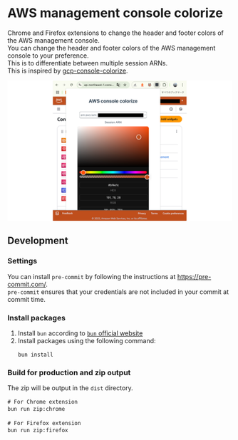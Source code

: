 # AWS management console colorize

Chrome and Firefox extensions to change the header and footer colors of the AWS management console.  
You can change the header and footer colors of the AWS management console to your preference.  
This is to differentiate between multiple session ARNs.  
This is inspired by [gcp-console-colorize](https://github.com/yfuruyama/gcp-console-colorize).

![screenshot](screenshot.png)

## Development

### Settings

You can install `pre-commit` by following the instructions at <https://pre-commit.com/>.  
`pre-commit` ensures that your credentials are not included in your commit at commit time.

### Install packages

1. Install `bun` according to [`bun` official website](https://bun.sh/docs/installation)
2. Install packages using the following command:
    ```Shell
    bun install
    ```

### Build for production and zip output

The zip will be output in the `dist` directory.

```shell
# For Chrome extension
bun run zip:chrome

# For Firefox extension
bun run zip:firefox
```
